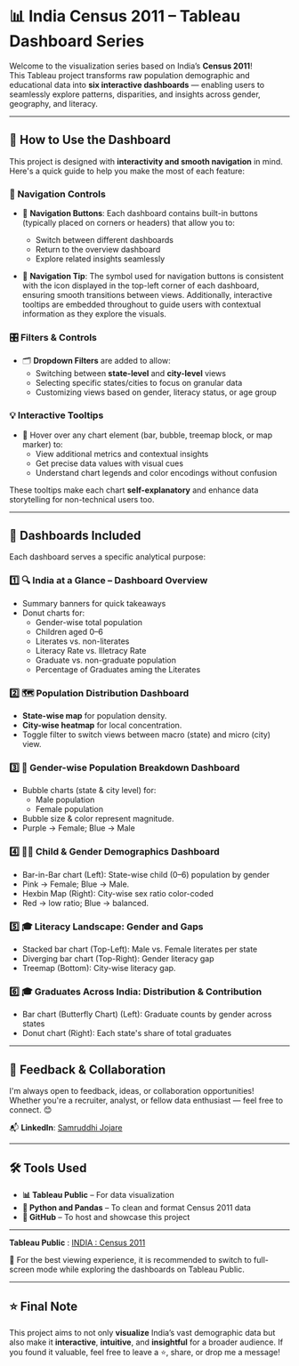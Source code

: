 # 📊 India Census 2011 – Tableau Dashboard Series

Welcome to the visualization series based on India’s **Census 2011**!  
This Tableau project transforms raw population demographic and educational data into **six interactive dashboards** — enabling users to seamlessly explore patterns, disparities, and insights across gender, geography, and literacy.

---

## 🔧 How to Use the Dashboard

This project is designed with **interactivity and smooth navigation** in mind. Here's a quick guide to help you make the most of each feature:

### 🧭 Navigation Controls

- 🔘 **Navigation Buttons**: Each dashboard contains built-in buttons (typically placed on corners or headers) that allow you to:
  - Switch between different dashboards
  - Return to the overview dashboard
  - Explore related insights seamlessly
    
- 🔘 **Navigation Tip**: The symbol used for navigation buttons is consistent with the icon displayed in the top-left corner of each dashboard, ensuring smooth transitions between views. Additionally, interactive tooltips are embedded throughout to guide users with contextual information as they explore the visuals.

### 🎛️ Filters & Controls

- 🗂️ **Dropdown Filters** are added to allow:
  - Switching between **state-level** and **city-level** views
  - Selecting specific states/cities to focus on granular data
  - Customizing views based on gender, literacy status, or age group

### 💡 Interactive Tooltips

- 📌 Hover over any chart element (bar, bubble, treemap block, or map marker) to:
  - View additional metrics and contextual insights
  - Get precise data values with visual cues
  - Understand chart legends and color encodings without confusion

These tooltips make each chart **self-explanatory** and enhance data storytelling for non-technical users too.

---

## 📂 Dashboards Included

Each dashboard serves a specific analytical purpose:

### 1️⃣ 🔍 **India at a Glance – Dashboard Overview**
- Summary banners for quick takeaways
- Donut charts for:
  - Gender-wise total population
  - Children aged 0–6
  - Literates vs. non-literates
  - Literacy Rate vs. Illetracy Rate
  - Graduate vs. non-graduate population
  - Percentage of Graduates aming the Literates

### 2️⃣ 🗺️ **Population Distribution Dashboard**
- **State-wise map** for population density.
- **City-wise heatmap** for local concentration.
- Toggle filter to switch views between macro (state) and micro (city) view.

### 3️⃣ 👫 **Gender-wise Population Breakdown Dashboard**
- Bubble charts (state & city level) for:
  - Male population
  - Female population
- Bubble size & color represent magnitude.
- Purple → Female; Blue → Male

### 4️⃣ 🧒👧 **Child & Gender Demographics Dashboard**
- Bar-in-Bar chart (Left): State-wise child (0–6) population by gender
- Pink → Female; Blue → Male.
- Hexbin Map (Right): City-wise sex ratio color-coded
- Red → low ratio; Blue → balanced.

### 5️⃣ 🎓 **Literacy Landscape: Gender and Gaps**
- Stacked bar chart (Top-Left): Male vs. Female literates per state
- Diverging bar chart (Top-Right): Gender literacy gap
- Treemap (Bottom): City-wise literacy gap.

### 6️⃣ 🎓 **Graduates Across India: Distribution & Contribution**
- Bar chart (Butterfly Chart) (Left): Graduate counts by gender across states
- Donut chart (Right): Each state's share of total graduates

---

## 🤝 Feedback & Collaboration

I'm always open to feedback, ideas, or collaboration opportunities!  
Whether you're a recruiter, analyst, or fellow data enthusiast — feel free to connect. 😊

📬 **LinkedIn**: [Samruddhi Jojare](https://www.linkedin.com/in/samruddhijojare)

---

## 🛠️ Tools Used

- **📊 Tableau Public** – For data visualization  
- **🧹 Python and Pandas** – To clean and format Census 2011 data  
- **📁 GitHub** – To host and showcase this project

---

**Tableau Public** : [INDIA : Census 2011](https://public.tableau.com/app/profile/samruddhi.jojare/viz/Cities_17434485164450/OverviewDashboard)

🔎 For the best viewing experience, it is recommended to switch to full-screen mode while exploring the dashboards on Tableau Public.

---

## ⭐ Final Note

This project aims to not only **visualize** India’s vast demographic data but also make it **interactive**, **intuitive**, and **insightful** for a broader audience. If you found it valuable, feel free to leave a ⭐, share, or drop me a message!
